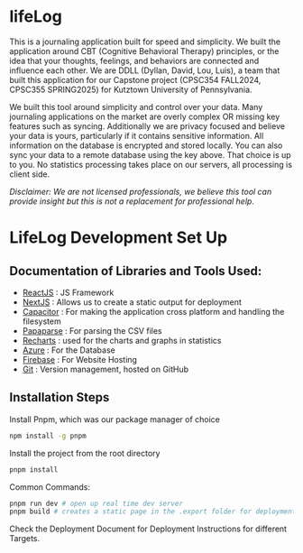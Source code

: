 # lifeLog

This is a journaling application built for speed and simplicity. We built the application around CBT (Cognitive Behavioral Therapy) principles, or the idea that your thoughts, feelings, and behaviors are connected and influence each other. We are DDLL (Dyllan, David, Lou, Luis), a team that built this application for our Capstone project (CPSC354 FALL2024, CPSC355 SPRING2025) for Kutztown University of Pennsylvania. 

We built this tool around simplicity and control over your data. Many journaling applications on the market are overly complex OR missing key features such as syncing. Additionally we are privacy focused and believe your data is yours, particularly if it contains sensitive information. All information on the database is encrypted and stored locally. You can also sync your data to a remote database using the key above. That choice is up to you. No statistics processing takes place on our servers, all processing is client side.

*Disclaimer: We are not licensed professionals, we believe this tool can provide insight but this is not a replacement for professional help.*

# LifeLog Development Set Up

## Documentation of Libraries and Tools Used:
- [ReactJS](https://react.dev/) : JS Framework
- [NextJS](https://nextjs.org/) : Allows us to create a static output for deployment
- [Capacitor](https://capacitorjs.com/) : For making the application cross platform and handling the filesystem
- [Papaparse](https://www.papaparse.com/) : For parsing the CSV files
- [Recharts](https://recharts.org/en-US) : used for the charts and graphs in statistics
- [Azure](https://learn.microsoft.com/en-us/azure/?product=popular) : For the Database
- [Firebase](https://firebase.google.com/docs/) : For Website Hosting
- [Git](https://git-scm.com/downloads) : Version management, hosted on GitHub

## Installation Steps
Install Pnpm, which was our package manager of choice
```sh
npm install -g pnpm
```
Install the project from the root directory
```sh
pnpm install
```

Common Commands:
```sh
pnpm run dev # open up real time dev server
pnpm build # creates a static page in the .export folder for deployment
```

Check the Deployment Document for Deployment Instructions for different Targets.
